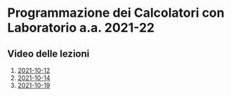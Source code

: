 # Programmazione dei Calcolatori con Laboratorio  a.a. 2021-22

## Video delle lezioni


1. [2021-10-12](https://www.dropbox.com/s/q511d12dlj5yzl0/20211012-lezione_1.mp4?dl=1)
1. [2021-10-14](https://www.dropbox.com/s/ne9a530s9uscmmm/20211014-lezione_2.mp4?dl=1)
1. [2021-10-19](https://www.dropbox.com/s/q41q30r606sp714/20211019-lezione_3.mp4?dl=1)
